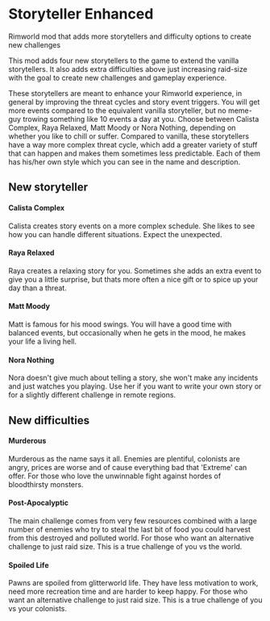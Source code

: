 # Storyteller Enhanced
Rimworld mod that adds more storytellers and difficulty options to create new challenges

This mod adds four new storytellers to the game to extend the vanilla storytellers. It also adds extra difficulties above just increasing raid-size with the goal to create new challenges and gameplay experience.

These storytellers are meant to enhance your Rimworld experience, in general by improving the threat cycles and story event triggers. You will get more events compared to the equivalent vanilla storyteller, but no meme-guy trowing something like 10 events a day at you. Choose between Calista Complex, Raya Relaxed, Matt Moody or Nora Nothing, depending on whether you like to chill or suffer. Compared to vanilla, these storytellers have a way more complex threat cycle, which add a greater variety of stuff that can happen and makes them sometimes less predictable. Each of them has his/her own style which you can see in the name and description.

## New storyteller

#### Calista Complex
Calista creates story events on a more complex schedule. She likes to see how you can handle different situations. Expect the unexpected.

#### Raya Relaxed
Raya creates a relaxing story for you. Sometimes she adds an extra event to give you a little surprise, but thats more often a nice gift or to spice up your day than a threat.

#### Matt Moody
Matt is famous for his mood swings. You will have a good time with balanced events, but occasionally when he gets in the mood, he makes your life a living hell.

#### Nora Nothing
Nora doesn't give much about telling a story, she won't make any incidents and just watches you playing. Use her if you want to write your own story or for a slightly different challenge in remote regions.

## New difficulties

#### Murderous
Murderous as the name says it all. Enemies are plentiful, colonists are angry, prices are worse and of cause everything bad that 'Extreme' can offer. For those who love the unwinnable fight against hordes of bloodthirsty monsters.

#### Post-Apocalyptic
The main challenge comes from very few resources combined with a large number of enemies who try to steal the last bit of food you could harvest from this destroyed and polluted world. For those who want an alternative challenge to just raid size. This is a true challenge of you vs the world.

#### Spoiled Life
Pawns are spoiled from glitterworld life. They have less motivation to work, need more recreation time and are harder to keep happy. For those who want an alternative challenge to just raid size. This is a true challenge of you vs your colonists.
